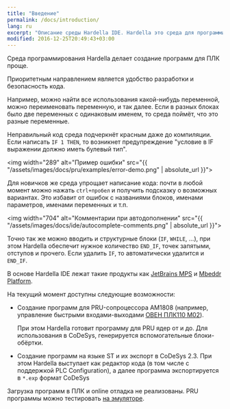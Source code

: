 ```yaml
---
title: "Введение"
permalink: /docs/introduction/
lang: ru
excerpt: "Описание среды Hardella IDE. Hardella это среда для программирования ПЛК на языках группы 61131 (ST и т.п.)"
modified: 2016-12-25T20:49:43+03:00
---
```


Среда программирования Hardella делает создание программ для ПЛК проще.

Приоритетным направлением является удобство разработки и безопасность кода.

Например, можно найти все использования какой-нибудь переменной, можно переименовать переменную, и так далее. Если в разных блоках было две переменных с одинаковым именем, то среда поймёт, что это разные переменные.

Неправильный код среда подчеркнёт красным даже до компиляции. Если написать `IF 1 THEN`, то возникнет предупреждение "условие в IF выражении должно иметь булевый тип".

 <img width="289" alt="Пример ошибки" src="{{ "/assets/images/docs/pru/examples/error-demo.png" | absolute_url }}">
  
Для новичков же среда упрощает написание кода: почти в любой момент можно нажать `ctrl+пробел` и получить подсказку о возможных вариантах. Это избавит от ошибок с названиями блоков, именами параметров, именами переменных и т.п.

  <img width="704" alt="Комментарии при автодополнении" src="{{ "/assets/images/docs/ide/autocomplete-comments.png" | absolute_url }}">

Точно так же можно вводить и структурные блоки (`IF`, `WHILE`, ...), при этом Hardella обеспечит нужное количество `END_IF`, точек запятыми, отступов и прочего. Если удалить `IF`, то автоматически удалится и `END_IF`.  


В основе Hardella IDE лежат такие продукты как [JetBrains MPS](https://www.jetbrains.com/mps/) и [Mbeddr Platform](http://mbeddr.com/).

На текущий момент доступны следующие возможности:

  - Создание программ для PRU-сопроцессора AM1808 (например, управление быстрыми входами-выходами [ОВЕН ПЛК110 М02](http://www.owen.ru/catalog/programmiruemij_logicheskij_kontroller_oven_plk110/opisanie)).
  
    При этом Hardella готовит программу для PRU ядер от и до. Для использования в CoDeSys, генерируется вспомогательные блоки-обёртки.
     
  - Создание программ на языке ST и их экспорт в CoDeSys 2.3. При этом Hardella выступает как редактор кода (в том числе с поддержкой PLC Configuration), а далее программа экспортируется в `*.exp` формат CoDeSys

Загрузка программ в ПЛК и online отладка не реализованы.
PRU программы можно тестировать [на эмуляторе](https://github.com/vlsi/pru-emulator).
